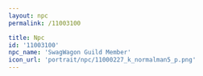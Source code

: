 ```yaml
---
layout: npc
permalink: /11003100

title: Npc
id: '11003100'
npc_name: 'SwagWagon Guild Member'
icon_url: 'portrait/npc/11000227_k_normalman5_p.png'
---
```

